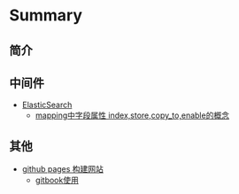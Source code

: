 # Summary

## 简介

## 中间件
* [ElasticSearch](books/elk/README.md)
    * [mapping中字段属性 index,store,copy_to,enable的概念](books/elk/mapping中字段属性index,store,copy_to,enable概念.md)

## 其他
* [github pages 构建网站](books/github_pages/README.md)
    * [gitbook使用](books/github_pages/gitbook.md)

